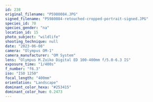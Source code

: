 ```yaml
---
id: 238
original_filename: "P5980084.JPG"
signed_filename: "P5980084-retouched-cropped-portrait-signed.JPG"
species_id: 70
species_gender: "na"
location_id: 15
photo_subject: "wildlife"
shooting_technique: null
date: "2023-06-08"
camera: "Olympus OM-1"
camera_manufacturer: "OM System"
lens: "Olympus M.Zuiko Digital ED 100-400mm f/5.0-6.3 IS"
exposure_time: "1/400s"
f_number: "f6.3"
iso: "ISO 1250"
focal_length: "400mm"
orientation: "Landscape"
dominant_color_hexa: "#253415"
dominant_color_hue: 0.2473
---
```

